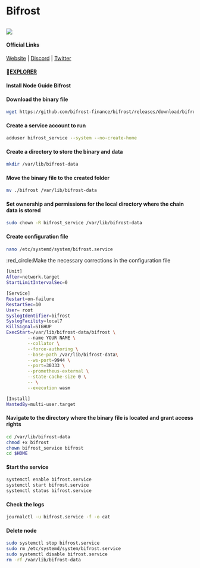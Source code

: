 # Bifrost

##

![](https://github.com/MrHoodd/MainnetNodes/assets/105497450/d4423fb3-4151-4d94-bb6e-171ba328cfae)

#### Official Links

[Website](https://bifrost.finance/) | [Discord](https://discord.com/invite/8DRBw2h5X4) | [Twitter](https://twitter.com/BifrostFinance)

#### :satellite:[EXPLORER](https://telemetry.polkadot.io/#list/0x9f28c6a68e0fc9646eff64935684f6eeeece527e37bbe1f213d22caa1d9d6bed)

#### Install Node Guide Bifrost

#### Download the binary file

```bash
wget https://github.com/bifrost-finance/bifrost/releases/download/bifrost-v0.9.64/bifrost
```

#### Create a service account to run

```bash
adduser bifrost_service --system --no-create-home
```

#### Create a directory to store the binary and data

```bash
mkdir /var/lib/bifrost-data
```

#### Move the binary file to the created folder

```bash
mv ./bifrost /var/lib/bifrost-data
```

#### Set ownership and permissions for the local directory where the chain data is stored

```bash
sudo chown -R bifrost_service /var/lib/bifrost-data
```

#### Create configuration file

```bash
nano /etc/systemd/system/bifrost.service
```

:red\_circle:Make the necessary corrections in the configuration file

```bash
[Unit]
After=network.target
StartLimitIntervalSec=0

[Service]
Restart=on-failure
RestartSec=10
User= root
SyslogIdentifier=bifrost
SyslogFacility=local7
KillSignal=SIGHUP
ExecStart=/var/lib/bifrost-data/bifrost \
        --name YOUR NAME \
        --collator \
        --force-authoring \
        --base-path /var/lib/bifrost-data\
        --ws-port=9944 \
        --port=30333 \
        --prometheus-external \
        --state-cache-size 0 \
        -- \
        --execution wasm

[Install]
WantedBy=multi-user.target
```

#### Navigate to the directory where the binary file is located and grant access rights

```bash
cd /var/lib/bifrost-data
chmod +x bifrost
chown bifrost_service bifrost
cd $HOME
```

#### Start the service

```bash
systemctl enable bifrost.service
systemctl start bifrost.service
systemctl status bifrost.service
```

#### Check the logs

```bash
journalctl -u bifrost.service -f -o cat
```

#### Delete node

```bash
sudo systemctl stop bifrost.service
sudo rm /etc/systemd/system/bifrost.service
sudo systemctl disable bifrost.service
rm -rf /var/lib/bifrost-data
```
